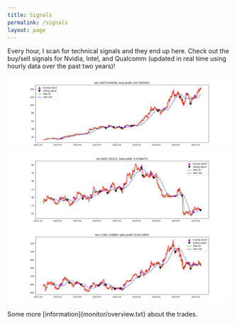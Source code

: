 ```yaml
---
title: Signals
permalink: /signals
layout: page
---
```

Every hour, I scan for technical signals and they end up here. Check out the buy/sell signals for Nvidia, Intel, and Qualcomm (updated in real time
using hourly data over the past two years)!

<img src= "monitor/NVDA.png" width="600" height="auto" />
<img src= "monitor/INTC.png" width="600" height="auto" />
<img src= "monitor/QCOM.png" width="600" height="auto" />

Some more [information]{monitor/overview.txt} about the trades.